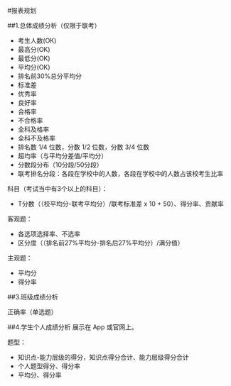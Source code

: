 #报表规划

##1.总体成绩分析（仅限于联考）

* 考生人数(OK)
* 最高分(OK)
* 最低分(OK)
* 平均分(OK)
* 排名前30%总分平均分
* 标准差
* 优秀率
* 良好率
* 合格率
* 不合格率
* 全科及格率
* 全科不及格率
* 排名数 1/4 位数，分数 1/2 位数，分数 3/4 位数
* 超均率（与平均分差值/平均分）
* 分数段分布（10分段/50分段）
* 联考排名分段：各段在学校中的人数，各段在学校中的人数占该校考生比率

科目（考试当中有3个以上的科目）：

* T分数（（校平均分-联考平均分）/联考标准差 x 10 + 50）、得分率、贡献率

客观题：

* 各选项选择率、不选率
* 区分度（（排名前27%平均分-排名后27%平均分）/满分值）

主观题：
* 平均分
* 得分率


##3.班级成绩分析

正确率（单选题）

##4.学生个人成绩分析
展示在 App 或官网上。


题型：
* 知识点-能力层级的得分，知识点得分合计、能力层级得分合计
* 个人题型得分、得分率
* 平均分、得分率
